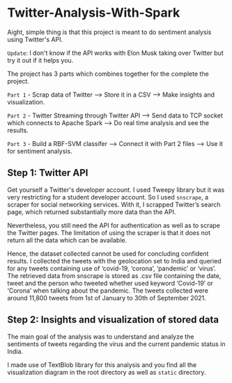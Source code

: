 # Twitter-Analysis-With-Spark

Aight, simple thing is that this project is meant to do sentiment analysis using Twitter's API. 

`Update`: I don't know if the API works with Elon Musk taking over Twitter but try it out if it helps you.

The project has 3 parts which combines together for the complete the project.

`Part 1` - Scrap data of Twitter --> Store it in a CSV --> Make insights and visualization. 

`Part 2` - Twitter Streaming through Twitter API --> Send data to TCP socket which connects to Apache Spark --> Do real time analysis and see the results. 

`Part 3` - Build a RBF-SVM classifer --> Connect it with Part 2 files --> Use it for sentiment analysis. 

## Step 1: Twitter API

Get yourself a Twitter's developer account. I used Tweepy library but it was very restricting for a student developer account.
So I used `snscrape`, a scraper for social networking services. With it, I scrapped Twitter’s search page, which returned substantially more data than the API.

Nevertheless, you still need the API for authentication as well as to scrape the Twitter pages. The limitation of using the scraper is that it does not return all the data which can be available.

Hence, the dataset collected cannot be used for concluding confident results. I collected the tweets with the geolocation set to India and queried for any tweets containing use of ‘covid-19, ‘corona’, ‘pandemic’ or ‘virus’. The retrieved data from snscrape is stored as .csv file containing the date, tweet and the person who tweeted whether used keyword ‘Covid-19’ or ‘Corona’ when talking about the pandemic. The tweets collected were around 11,800 tweets from 1st of January to 30th of September 2021.

## Step 2: Insights and visualization of stored data

The main goal of the analysis was to understand and analyze the sentiments of tweets regarding the virus and the current pandemic status in India.

I made use of TextBlob library for this analysis and you find all the visualization diagram in the root directory as well as `static` directory.
